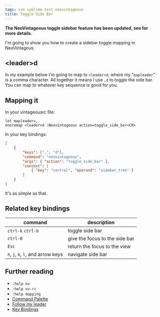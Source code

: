 ```yaml
---
tags: vim sublime-text neovintageous
title: Toggle Side Bar
---
```


**The NeoVintageous toggle sidebar feature has been updated, see [](/2023/05/14/neovintageous-toggle-sidebar/) for more details.**

I'm going to show you how to create a sidebar toggle mapping in NeoVintagous.

## \<leader\>d

In my example below I'm going to map to `<leader>d`, where my "`mapleader`" is a comma character. All together it means I use `,d` to toggle the side bar. You can map to whatever key sequence is good for you.

## Mapping it

In your vintageousrc file:

```vim
let mapleader=,
nnoremap <leader>d :Neovintageous action=toggle_side_bar<CR>
```

In your key bindings:

```json
[
    {
        "keys": [",", "d"],
        "command": "neovintageous",
        "args": { "action": "toggle_side_bar" },
        "context": [
            { "key": "control", "operand": "sidebar_tree" }
        ]
    }
]
```

It's as simple as that.

## Related key bindings

command | description
---------- | -----------
`ctrl-k` `ctrl-b` | toggle side bar
`ctrl-0` | give the focus to the side bar
`Esc` | return the focus to the view
`h`, `j`, `k`, `l`, and arrow keys | navigate side bar

## Further reading

* `:help nv`
* `:help nv-rc`
* `:help mapping`
* [Command Palette](http://docs.sublimetext.info/en/latest/extensibility/command_palette.html#command-palette)
* [Follow my leader](http://vimcasts.org/blog/2014/02/follow-my-leader/)
* [Key Bindings](https://www.sublimetext.com/docs/3/key_bindings.html)
